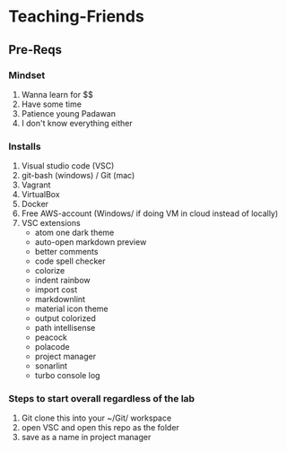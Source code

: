 # Teaching-Friends

## Pre-Reqs

### Mindset

1. Wanna learn for $$
2. Have some time
3. Patience young Padawan
4. I don't know everything either

### Installs

1. Visual studio code (VSC)
2. git-bash (windows) / Git (mac)
3. Vagrant
4. VirtualBox
5. Docker
6. Free AWS-account (Windows/ if doing VM in cloud instead of locally)
7. VSC extensions
    - atom one dark theme
    - auto-open markdown preview
    - better comments
    - code spell checker
    - colorize
    - indent rainbow
    - import cost
    - markdownlint
    - material icon theme
    - output colorized
    - path intellisense
    - peacock
    - polacode
    - project manager
    - sonarlint
    - turbo console log

### Steps to start overall regardless of the lab

1. Git clone this into your ~/Git/ workspace
2. open VSC and open this repo as the folder
3. save as a name in project manager
